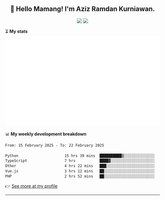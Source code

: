 <h2 align="center">👋 Hello Mamang! I'm Aziz Ramdan Kurniawan.</h2>  
<p align="center">
  <img src="https://komarev.com/ghpvc/?username=azizramdan">
  <img src="https://wakatime.com/badge/user/90056fa0-4c31-4eca-954e-2a3ac05896f9.svg">
</p>
    
⏳ **My stats**  
![](https://raw.githubusercontent.com/azizramdan/github-stats/master/generated/overview.svg#gh-dark-mode-only)

📊 **My weekly development breakdown**
<!--START_SECTION:waka-->

```txt
From: 15 February 2025 - To: 22 February 2025

Python                     15 hrs 39 mins  ██████████▒░░░░░░░░░░░░░░   41.87 %
TypeScript                 7 hrs           ████▓░░░░░░░░░░░░░░░░░░░░   18.75 %
Other                      4 hrs 22 mins   ███░░░░░░░░░░░░░░░░░░░░░░   11.68 %
Vue.js                     3 hrs 12 mins   ██░░░░░░░░░░░░░░░░░░░░░░░   08.60 %
PHP                        2 hrs 52 mins   ██░░░░░░░░░░░░░░░░░░░░░░░   07.71 %
```

<!--END_SECTION:waka-->
👉 [See more at my profile](https://wakatime.com/@azizramdan)
***

